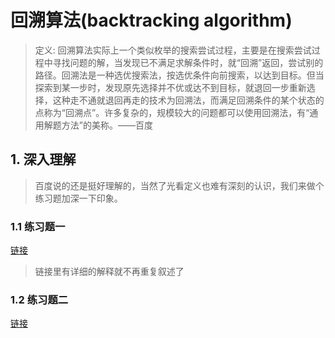 # 回溯算法(backtracking algorithm)
> 定义: 回溯算法实际上一个类似枚举的搜索尝试过程，主要是在搜索尝试过程中寻找问题的解，当发现已不满足求解条件时，就“回溯”返回，尝试别的路径。回溯法是一种选优搜索法，按选优条件向前搜索，以达到目标。但当探索到某一步时，发现原先选择并不优或达不到目标，就退回一步重新选择，这种走不通就退回再走的技术为回溯法，而满足回溯条件的某个状态的点称为“回溯点”。许多复杂的，规模较大的问题都可以使用回溯法，有“通用解题方法”的美称。——百度
## 1. 深入理解
> 百度说的还是挺好理解的，当然了光看定义也难有深刻的认识，我们来做个练习题加深一下印象。
### 1.1 练习题一
[链接](https://github.com/happyPasserBy/study-notes/blob/master/src/LeetCode/chapter-17/LetterCombinations.markdown)
> 链接里有详细的解释就不再重复叙述了
### 1.2 练习题二
[链接](https://github.com/happyPasserBy/study-notes/blob/master/src/LeetCode/chapter-46/Permute.markdown)


